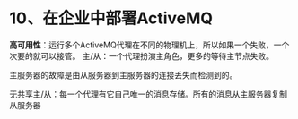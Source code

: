 # 10、在企业中部署ActiveMQ

**高可用性**：运行多个ActiveMQ代理在不同的物理机上，所以如果一个失败，一个次要的就可以接管。      主/从：一个代理扮演主角色，更多的等待主节点失败。

主服务器的故障是由从服务器到主服务器的连接丢失而检测到的。

无共享主/从：每一个代理有它自己唯一的消息存储。所有的消息从主服务器复制从服务器

